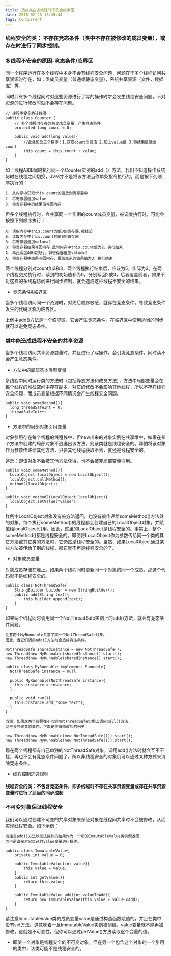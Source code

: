 ```yaml
---
title: 造成类在多线程时不安全的原因
date: 2018-02-26 16:39:44
tags: Concurrent
---
```


### 线程安全的类： 不存在竞态条件（类中不存在被修改的成员变量），或存在时进行了同步控制。

### 多线程不安全的原因-竞态条件/临界区
同一个程序运行在多个线程中本身不会有线程安全问题，问题在于多个线程访问共享资源时存在，如：类成员变量（普通或静态变量），系统共享资源（文件，数据库）等。

同时只有多个线程同时对这些资源进行了写的操作时才会发生线程安全问题，不对资源的进行修改时就不会存在问题。


```
// 线程不安全的计数器
public class Counter {
    // 多个线程时存在的共享成员变量，产生竞态条件
    protected long count = 0;

    public void add(long value){
        //此处包含三个操作：1.获取count当前值 2.加上value值 3.将结果值赋给count
        this.count = this.count + value;  
    }
}
```
如：线程A和B同时执行同一个Counter实例的add（）方法，我们不知道操作系统何时在线程之间切换，JVM并不是将该方法当作单条指令执行的，而是按下列顺序执行的：

```
1. 从内存中获取this.count的值放到寄存器中
2. 将寄存器值加value
3. 将寄存器中的结果值写回内存
```

但多个线程执行时，会共享同一个实例的count成员变量，被调度执行时，可能会按照下列顺序执行：

```
A: 读取内存中this.count的值0到寄存器,被挂起
B: 读取内存中this.count的值0到寄存器
B: 将寄存器值加value=2
B: 将寄存器结果写回内存,此时内存中this.count值为2，执行结束
A: 再此调度A继续执行，将寄存器值加value=3
A: 将寄存器中结果写回内存，覆盖原来的结果值为3，执行结束
```

两个线程分别对count加2和3，两个线程执行结束后，应该为5，实际为3。在两个线程交叉执行时，读到的初始值都为0，分别写回2或3，后者覆盖前者，如果不对这样的多线程访问进行同步控制，就会造成这种线程不安全的结果。

* 竞态条件&临界区

当多个线程访问同一个资源时，对先后顺序敏感，就存在竞态条件。导致竞态条件发生的代码区称为临界区。

上例中add()方法是一个临界区，它会产生竞态条件。在临界区中使用适当的同步就可以避免竞态条件。

### 类中能造成线程不安全的共享资源
当多个线程访问共享资源变量时，并且进行了写操作，会引发竞态条件。同时读不会产生竞态条件。

* 方法中的局部基本类型变量

多线程中同时运行类的方法时（包括静态方法和成员方法），方法中局部变量会在每个线程的堆栈空间中存在副本，对它的修改不会影响其他线程，所以不存在线程安全问题，而成员变量根据不同情况会产生线程安全问题。

```
public void someMethod(){
  long threadSafeInt = 0;
  threadSafeInt++;
}
```

* 方法中的局部对象引用变量

对象引用存在每个线程的线程栈中，但new出来的对象实例在共享堆中，如果在某个方法中创建的局部对象不逃逸出该方法，则该类就是线程安全的。哪怕将该对象作为参数传递给其他方法，只要其他线程获取不到，就还是线程安全的。

逃逸：即该对象不会被其他方法获得，也不会被非局部变量引用。
```
public void someMethod(){
  LocalObject localObject = new LocalObject();
  localObject.callMethod();
  method2(localObject);
}

public void method2(LocalObject localObject){
  localObject.setValue("value");
}
```

样例中LocalObject对象没有被方法返回，也没有被传递给someMethod()方法外的对象。每个执行someMethod()的线程都会创建自己的LocalObject对象，并赋值给localObject引用。因此，这里的LocalObject是线程安全的。事实上，整个someMethod()都是线程安全的。即使将LocalObject作为参数传给同一个类的其它方法或其它类的方法时，它仍然是线程安全的。当然，如果LocalObject通过某些方法被传给了别的线程，那它就不再是线程安全的了。

* 对象成员变量

对象成员存储在堆上。如果两个线程同时更新同一个对象的同一个成员，那这个代码就不是线程安全的。

```
public class NotThreadSafe{
    StringBuilder builder = new StringBuilder();
    public add(String text){
        this.builder.append(text);
    }  
}
```
如果两个线程同时调用同一个NotThreadSafe实例上的add()方法，就会有竞态条件问题。

```
注意两个MyRunnable共享了同一个NotThreadSafe对象。
因此，当它们调用add()方法时会造成竞态条件。

NotThreadSafe sharedInstance = new NotThreadSafe();
new Thread(new MyRunnable(sharedInstance)).start();
new Thread(new MyRunnable(sharedInstance)).start();

public class MyRunnable implements Runnable{
  NotThreadSafe instance = null;
  
  public MyRunnable(NotThreadSafe instance){
    this.instance = instance;
  }
  
  public void run(){
    this.instance.add("some text");
  }
}
```


```
当然，如果这两个线程在不同的NotThreadSafe实例上调用call()方法，
就不会导致竞态条件。下面是稍微修改后的例子：

new Thread(new MyRunnable(new NotThreadSafe())).start();
new Thread(new MyRunnable(new NotThreadSafe())).start();
```
现在两个线程都有自己单独的NotThreadSafe对象，调用add()方法时就会互不干扰，再也不会有竞态条件问题了。所以非线程安全的对象仍可以通过某种方式来消除竞态条件。

* 线程控制逃逸规则

#### 线程安全的类：不包含竞态条件，即多线程时不存在共享资源变量或存在共享资源变量时进行了适当的同步控制

### 不可变对象保证线程安全
我们可以通过创建不可变的共享对象来保证对象在线程间共享时不会被修改，从而实现线程安全。如下示例：

```
请注意add()方法以加法操作的结果作为一个新的ImmutableValue类实例返回
而不是直接对它自己的value变量进行操作。

public class ImmutableValue{
    private int value = 0;
    
    public ImmutableValue(int value){
        this.value = value;
    }
    public int getValue(){
        return this.value;
    }
    
    public ImmutableValue add(int valueToAdd){
        return new ImmutableValue(this.value + valueToAdd);
    }
}
```
请注意ImmutableValue类的成员变量value是通过构造函数赋值的，并且在类中没有set方法。这意味着一旦ImmutableValue实例被创建，value变量就不能再被修改，这就是不可变性。但你可以通过getValue()方法读取这个变量的值。


* 即使一个对象是线程安全的不可变对象，但在另一个包含这个对象的一个引用的类中，该类可能不是线程安全的。

